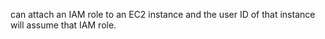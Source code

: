 can attach an IAM role to an EC2 instance and the user ID of that instance will assume that IAM role.